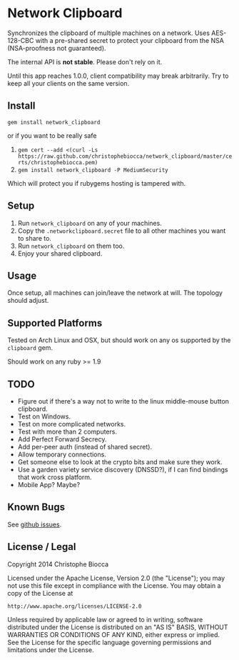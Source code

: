 Network Clipboard
=================

Synchronizes the clipboard of multiple machines on a network.
Uses AES-128-CBC with a pre-shared secret to protect your clipboard from the NSA (NSA-proofness not guaranteed).

The internal API is __not stable__. Please don't rely on it.

Until this app reaches 1.0.0, client compatibility may break arbitrarily. Try to keep all your clients on the same version.

Install
-------

`gem install network_clipboard`

or if you want to be really safe

1. `gem cert --add <(curl -Ls https://raw.github.com/christophebiocca/network_clipboard/master/certs/christophebiocca.pem)`
2. `gem install network_clipboard -P MediumSecurity`

Which will protect you if rubygems hosting is tampered with.

Setup
-----

1. Run `network_clipboard` on any of your machines.
2. Copy the `.networkclipboard.secret` file to all other machines you want to share to.
3. Run `network_clipboard` on them too.
4. Enjoy your shared clipboard.

Usage
-----

Once setup, all machines can join/leave the network at will. The topology should adjust.

Supported Platforms
-------------------

Tested on Arch Linux and OSX, but should work on any os supported by the `clipboard` gem.

Should work on any ruby >= 1.9

TODO
----

- Figure out if there's a way not to write to the linux middle-mouse button clipboard.
- Test on Windows.
- Test on more complicated networks.
- Test with more than 2 computers.
- Add Perfect Forward Secrecy.
- Add per-peer auth (instead of shared secret).
- Allow temporary connections.
- Get someone else to look at the crypto bits and make sure they work.
- Use a garden variety service discovery (DNSSD?), if I can find bindings that work cross platform.
- Mobile App? Maybe?

Known Bugs
----------

See [github issues](https://github.com/christophebiocca/network_clipboard/issues).

License / Legal
---------------

Copyright 2014 Christophe Biocca

Licensed under the Apache License, Version 2.0 (the "License");
you may not use this file except in compliance with the License.
You may obtain a copy of the License at

    http://www.apache.org/licenses/LICENSE-2.0

Unless required by applicable law or agreed to in writing, software
distributed under the License is distributed on an "AS IS" BASIS,
WITHOUT WARRANTIES OR CONDITIONS OF ANY KIND, either express or implied.
See the License for the specific language governing permissions and
limitations under the License.
